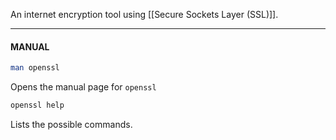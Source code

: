 An internet encryption tool using [[Secure Sockets Layer (SSL)]].


****
#### MANUAL
```bash
man openssl
```
Opens the manual page for `openssl`

```bash
openssl help
```
Lists the possible commands.